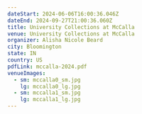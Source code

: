 ```yaml
---
dateStart: 2024-06-06T16:00:36.046Z
dateEnd: 2024-09-27T21:00:36.060Z
title: University Collections at McCalla
venue: University Collections at McCalla
organizer: Alisha Nicole Beard
city: Bloomington
state: IN
country: US
pdfLink: mccalla-2024.pdf
venueImages:
  - sm: mccalla0_sm.jpg
    lg: mccalla0_lg.jpg
  - sm: mccalla1_sm.jpg
    lg: mccalla1_lg.jpg
---
```

